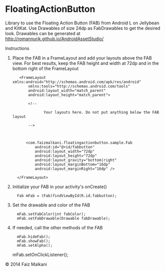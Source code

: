 FloatingActionButton
====================

Library to use the Floating Action Button (FAB) from Android L on Jellybean and KitKat.
Use Drawables of size 24dp as FabDrawables to get the desired look. Drawables can be generated at http://romannurik.github.io/AndroidAssetStudio/

Instructions

1. Place the FAB in a FrameLayout and add your layouts above the FAB view. For best results, keep the FAB height and width at 72dp and in the bottom right of the FrameLayout

          <FrameLayout xmlns:android="http://schemas.android.com/apk/res/android"
              xmlns:tools="http://schemas.android.com/tools"
              android:layout_width="match_parent"
              android:layout_height="match_parent">
    
              <!--
    
                     Your layouts here. Do not put anything below the FAB layout
                 
              -->        

    

             <com.faizmalkani.floatingactionbutton.sample.Fab
                 android:id="@+id/fabbutton"
                 android:layout_width="72dp"
                 android:layout_height="72dp"
                 android:layout_gravity="bottom|right"
                 android:layout_marginBottom="16dp"
                 android:layout_marginRight="16dp" />

         </FrameLayout>
    
    
    
2. Initialize your FAB in your activity's onCreate()

         Fab mFab = (Fab)findViewById(R.id.fabbutton);
    
    
3. Set the drawable and color of the FAB

         mFab.setFabColor(int fabColor);
         mFab.setFabDrawable(Drawable fabDrawable);
    
    
4. If needed, call the other methods of the FAB

         mFab.hideFab();
         mFab.showFab();
         mFab.setAlpha();
      mFab.setOnClickListener();
         
    
    
    
    
    
    
    
    
© 2014 Faiz Malkani
    
    
    
